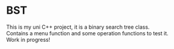 # BST
This is my uni C++ project, it is a binary search tree class.<br>
Contains a menu function and some operation functions to test it.<br>
Work in progress!
